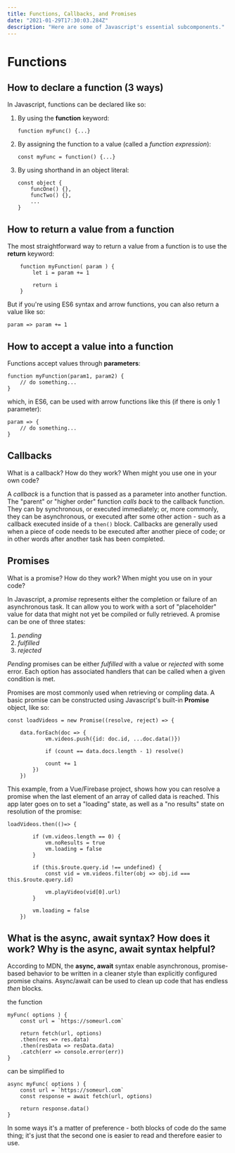 ```yaml
---
title: Functions, Callbacks, and Promises
date: "2021-01-29T17:30:03.284Z"
description: "Here are some of Javascript's essential subcomponents."
---
```


# Functions
## How to declare a function (3 ways)

In Javascript, functions can be declared like so:

1. By using the **function** keyword: 

    `function myFunc() {...}`

2. By assigning the function to a value (called a _function expression_): 
    
    `const myFunc = function() {...}`

3. By using shorthand in an object literal:

    ```
    const object {
        funcOne() {},
        funcTwo() {},
        ...
    }

    ```

## How to return a value from a function

The most straightforward way to return a value from a function is to use the **return** keyword:

```
    function myFunction( param ) {
        let i = param += 1

        return i
    }
```

But if you're using ES6 syntax and arrow functions, you can also return a value like so:

`param => param += 1`

## How to accept a value into a function

Functions accept values through **parameters**:

```
function myFunction(param1, param2) {
    // do something...
}
```

which,  in ES6, can be used with arrow functions like this (if there is only 1 parameter):

```
param => {
    // do something...
}
```

## Callbacks
What is a callback? How do they work? When might you use one in your own code?

A _callback_ is a function that is passed as a parameter into another function.  The "parent" or "higher order" function _calls back_ to the callback function.  They can by synchronous, or executed immediately; or, more commonly, they can be asynchronous, or executed after some other action - such as a callback executed inside of a `then()` block.  Callbacks are generally used when a piece of code needs to be executed after another piece of code; or in other words after another task has been completed.

## Promises
What is a promise? How do they work? When might you use on in your code? 

In Javascript, a _promise_ represents either the completion or failure of an asynchronous task.  It can allow you to work with a sort of "placeholder" value for data that might not yet be compiled or fully retrieved.  A promise can be one of three states:  

1. _pending_
2. _fulfilled_
3. _rejected_

_Pending_ promises can be either _fulfilled_ with a value or _rejected_ with some error.  Each option has associated handlers that can be called when a given condition is met.

Promises are most commonly used when retrieving or compling data.  A basic promise can be constructed using Javascript's built-in **Promise** object, like so:

```
const loadVideos = new Promise((resolve, reject) => {

    data.forEach(doc => {
            vm.videos.push({id: doc.id, ...doc.data()})

            if (count == data.docs.length - 1) resolve()     

            count += 1
        })                        
    })

```

This example, from a Vue/Firebase project, shows how you can resolve a promise when the last element of an array of called data is reached.  This app later goes on to set a "loading" state, as well as a "no results" state on resolution of the promise:

```
loadVideos.then(()=> {
                    
        if (vm.videos.length == 0) {
            vm.noResults = true
            vm.loading = false
        }

        if (this.$route.query.id !== undefined) {
            const vid = vm.videos.filter(obj => obj.id === this.$route.query.id)

            vm.playVideo(vid[0].url)
        }

        vm.loading = false
    })
```


## What is the async, await syntax? How does it work?  Why is the async, await syntax helpful?

According to MDN, the **async, await** syntax enable asynchronous, promise-based behavior to be written in a cleaner style than explicitly configured promise chains.
Async/await can be used to clean up code that has endless *then* blocks.

the function 

```
myFunc( options ) {
    const url = `https://someurl.com`

    return fetch(url, options)
    .then(res => res.data)
    .then(resData => resData.data)
    .catch(err => console.error(err))
}

```

can be simplified to

```
async myFunc( options ) {
    const url = `https://someurl.com`
    const response = await fetch(url, options)

    return response.data()
}
```

In some ways it's a matter of preference - both blocks of code do the same thing; it's just that the second one is easier to read and therefore easier to use.  